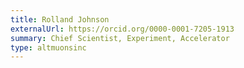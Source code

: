 ```yaml
---
title: Rolland Johnson
externalUrl: https://orcid.org/0000-0001-7205-1913
summary: Chief Scientist, Experiment, Accelerator
type: altmuonsinc
---
```

